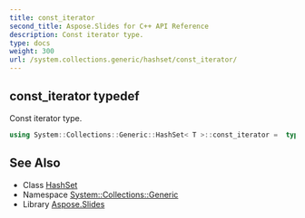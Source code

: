 ```yaml
---
title: const_iterator
second_title: Aspose.Slides for C++ API Reference
description: Const iterator type.
type: docs
weight: 300
url: /system.collections.generic/hashset/const_iterator/
---
```

## const_iterator typedef


Const iterator type.

```cpp
using System::Collections::Generic::HashSet< T >::const_iterator =  typename set_t::const_iterator
```

## See Also

* Class [HashSet](../)
* Namespace [System::Collections::Generic](../../)
* Library [Aspose.Slides](../../../)